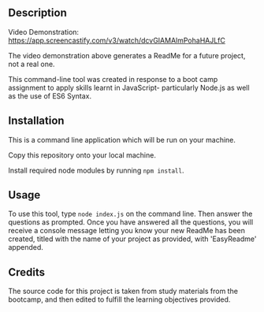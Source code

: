 ## Description

Video Demonstration: https://app.screencastify.com/v3/watch/dcvGIAMAlmPohaHAJLfC

The video demonstration above generates a ReadMe for a future project, not a real one.

This command-line tool was created in response to a boot camp assignment to apply skills learnt in JavaScript- particularly Node.js as well as the use of ES6 Syntax. 

## Installation

This is a command line application which will be run on your machine. 

Copy this repository onto your local machine.

Install required node modules by running `npm install`.


## Usage
To use this tool, type `node index.js` on the command line. Then answer the questions as prompted. Once you have answered all the questions, you will receive a console message letting you know your new ReadMe has been created, titled with the name of your project as provided, with 'EasyReadme' appended.

## Credits

The source code for this project is taken from study materials from the bootcamp, and then edited to fulfill the learning objectives provided. 
